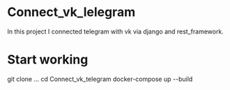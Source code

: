 # Connect_vk_lelegram
In this project I connected telegram with vk via django and rest_framework.


# Start working
git clone ...
cd Connect_vk_telegram
docker-compose up --build
